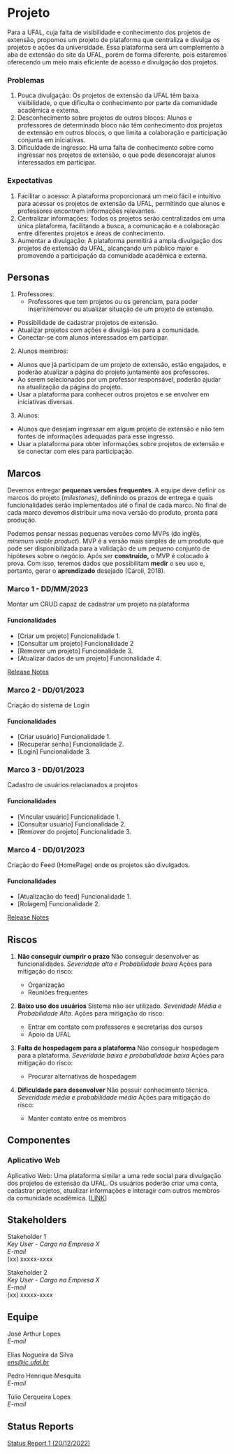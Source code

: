 # Projeto

Para a UFAL, cuja falta de visibilidade e conhecimento dos projetos de extensão, propomos um projeto de plataforma que centraliza e divulga os projetos e ações da universidade. Essa plataforma será um complemento à aba de extensão do site da UFAL, porém de forma diferente, pois estaremos oferecendo um meio mais eficiente de acesso e divulgação dos projetos.

### Problemas

1) Pouca divulgação: Os projetos de extensão da UFAL têm baixa visibilidade, o que dificulta o conhecimento por parte da comunidade acadêmica e externa.
2) Desconhecimento sobre projetos de outros blocos: Alunos e professores de determinado bloco não têm conhecimento dos projetos de extensão em outros blocos, o que limita a colaboração e participação conjunta em iniciativas.
3) Dificuldade de ingresso: Há uma falta de conhecimento sobre como ingressar nos projetos de extensão, o que pode desencorajar alunos interessados em participar.

### Expectativas

1) Facilitar o acesso: A plataforma proporcionará um meio fácil e intuitivo para acessar os projetos de extensão da UFAL, permitindo que alunos e professores encontrem informações relevantes.
2) Centralizar informações: Todos os projetos serão centralizados em uma única plataforma, facilitando a busca, a comunicação e a colaboração entre diferentes projetos e áreas de conhecimento.
3) Aumentar a divulgação: A plataforma permitirá a ampla divulgação dos projetos de extensão da UFAL, alcançando um público maior e promovendo a participação da comunidade acadêmica e externa.

## Personas

1) Professores:
   - Professores que tem projetos ou os gerenciam, para poder inserir/remover ou atualizar situação de um projeto de extensão.
- Possibilidade de cadastrar projetos de extensão.
- Atualizar projetos com ações e divulgá-los para a comunidade.
- Conectar-se com alunos interessados em participar.
2) Alunos membros:
  - Alunos que já participam de um projeto de extensão, estão engajados, e poderão atualizar a página do projeto juntamente aos professores.
- Ao serem selecionados por um professor responsável, poderão ajudar na atualização da página do projeto.
- Usar a plataforma para conhecer outros projetos e se envolver em iniciativas diversas.
3) Alunos:
  - Alunos que desejam ingressar em algum projeto de extensão e não tem fontes de informações adequadas para esse ingresso.
- Usar a plataforma para obter informações sobre projetos de extensão e se conectar com eles para participação.

## Marcos

Devemos entregar **pequenas versões frequentes**. A equipe deve definir os marcos do projeto (*milestones)*, definindo os prazos de entrega e quais funcionalidades serão implementados até o final de cada marco. No final de cada marco devemos distribuir uma nova versão do produto, pronta para produção.

Podemos pensar nessas pequenas versões como MVPs (do inglês, *minimum viable product*). MVP é a versão mais simples de um produto que pode ser disponibilizada para a validação de um pequeno conjunto de hipóteses sobre o negócio. Após ser **construído,** o MVP é colocado à prova. Com isso, teremos dados que possibilitam **medir** o seu uso e, portanto, gerar o **aprendizado** desejado (Caroli, 2018).

### Marco 1 - DD/MM/2023

Montar um CRUD capaz de cadastrar um projeto na plataforma
#### Funcionalidades

- [Criar um projeto] Funcionalidade 1.
- [Consultar um projeto] Funcionalidade 2
- [Remover um projeto] Funcionalidade 3.
- [Atualizar dados de um projeto] Funcionalidade 4.

[Release Notes ](release_notes_1.md)

### Marco 2 - DD/01/2023

Criação do sistema de Login

#### Funcionalidades 

- [Criar usuário] Funcionalidade 1.
- [Recuperar senha] Funcionalidade 2.
- [Login] Funcionalidade 3.

### Marco 3 - DD/01/2023

Cadastro de usuários relacianados a projetos

#### Funcionalidades 

- [Vincular usuário] Funcionalidade 1.
- [Consultar usuário] Funcionalidade 2.
- [Remover do projeto] Funcionalidade 3.

### Marco 4 - DD/01/2023

Criação do Feed (HomePage) onde os projetos são divulgados.

#### Funcionalidades 

- [Atualização do feed] Funcionalidade 1.
- [Rolagem] Funcionalidade 2.

[Release Notes ](release_notes_1.md)

## Riscos

1. **Não conseguir cumprir o prazo** Não conseguir desenvolver as funcionalidades. *Severidade alta e Probabilidade baixa*
   Ações para mitigação do risco:
	- Organização
	- Reuniões frequentes

2. **Baixo uso dos usuários** Sistema não ser utilizado. *Severidade Média e Probabilidade Alta*.
   Ações para mitigação do risco:
	- Entrar em contato com professores e secretarias dos cursos
	- Apoio da UFAL

3. **Falta de hospedagem para a plataforma** Não conseguir hospedagem para a plataforma. *Severidade baixa e probabalidade baixa*
   Ações para mitigação do risco:
	- Procurar alternativas de hospedagem

4. **Dificuldade para desenvolver** Não possuir conhecimento técnico. *Severidade média e probabilidade média*
   Ações para mitigação do risco:
	- Manter contato entre os membros


## Componentes

### Aplicativo Web 
Aplicativo Web: Uma plataforma similar a uma rede social para divulgação dos projetos de extensão da UFAL. Os usuários poderão criar uma conta, cadastrar projetos, atualizar informações e interagir com outros membros da comunidade acadêmica.
[[LINK](https://github.com/EliasNsilva/projeto-pds)]

## Stakeholders

Stakeholder 1 <br />
*Key User - Cargo na Empresa X* <br />
*E-mail* <br />
(xx) xxxxx-xxxx

Stakeholder 2 <br />
*Key User - Cargo na Empresa X* <br />
*E-mail* <br />
(xx) xxxxx-xxxx

## Equipe

José Arthur Lopes <br />
*E-mail* <br />

Elias Nogueira da Silva <br />
*ens@ic.ufal.br* <br />

Pedro Henrique Mesquita <br />
*E-mail* <br />

Túlio Cerqueira Lopes <br />
*E-mail* <br />

## Status Reports

[Status Report 1 (20/12/2022)](status_report_1.md)

